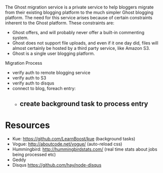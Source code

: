 The Ghost migration service is a private service to help bloggers migrate from their existing blogging platform to the much simpler Ghost blogging platform. The need for this service arises because of certain constraints inherent to the Ghost platform. These constraints are:

* Ghost offers, and will probably never offer a built-in commenting system.
* Ghost does not support file uploads, and even if it one day did, files will almost certainly be hosted by a third party service, like Amazon S3.
* Ghost is a single user blogging platform.

Migration Process
* verify auth to remote blogging service
* verify auth to S3
* verify auth to disqus
* connect to blog, foreach entry:
  - create background task to process entry
    - 


# Resources

* Kue: https://github.com/LearnBoost/kue (background tasks)
* Vogue: http://aboutcode.net/vogue/ (auto-reload css)
* Hummingbird: http://hummingbirdstats.com/ (real time stats about jobs being processed etc)
* Geddy
* Disqus https://github.com/hay/node-disqus

